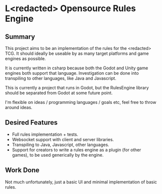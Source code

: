 
# **L**\<redacted\> **O**pensource **R**ules **E**ngine

## Summary

This project aims to be an implementation of the rules for the \<redacted\> TCG. It should ideally be useable by as many target platforms and game engines as possible.

It is currently written in csharp because both the Godot and Unity game engines both support that language. Investigation can be done into transpiling to other languages, like Java and Javascript.

This is currently a project that runs in Godot, but the RulesEngine library should be separated from Godot at some future point.

I'm flexible on ideas / programming languages / goals etc, feel free to throw around ideas.

## Desired Features

 - Full rules implementation + tests.
 - Websocket support with client and server libraries.
 - Transpiling to Java, Javascript, other languages.
 - Support for creators to write a rules engine as a plugin (for other games), to be used generically by the engine.


## Work Done

Not much unfortunately, just a basic UI and minimal implementation of basic rules.
